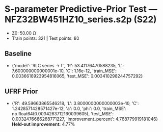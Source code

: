 # S-parameter Predictive-Prior Test — NFZ32BW451HZ10_series.s2p (S22)
- Z0: 50.00 Ω
- Train points: 321  |  Test points: 80

## Baseline
- {'model': 'RLC series -> Γ', 'R': 53.41176470588235, 'L': 7.600000000000001e-10, 'C': 1.16e-12, 'train_MSE': 0.0036616923954816065, 'test_MSE': 0.003410298244757292}

## UFRF Prior
- {'R': 49.59663865546218, 'L': 3.8000000000000003e-10, 'C': 1.2428571428571427e-12, 'a': 0.0, 'phi': 0.0, 'train_MSE': np.float64(0.0034263712160039605), 'test_MSE': 0.0032476686268771227, 'improvement_percent': 4.768779919181046}
**Held-out improvement:** 4.77%